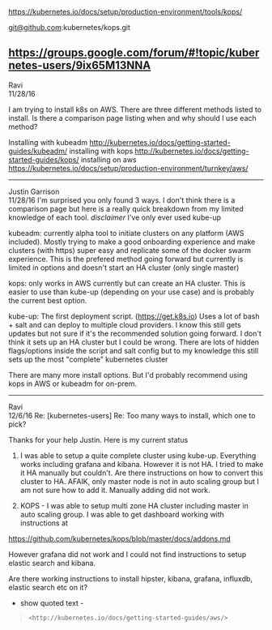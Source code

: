 https://kubernetes.io/docs/setup/production-environment/tools/kops/

git@github.com:kubernetes/kops.git

https://groups.google.com/forum/#!topic/kubernetes-users/9ix65M13NNA
---
Ravi 	
11/28/16

I am trying to install k8s on AWS. There are three different methods listed to install.
Is there a comparison page listing when and why should I use each method?

Installing with kubeadm http://kubernetes.io/docs/getting-started-guides/kubeadm/
installing with kops http://kubernetes.io/docs/getting-started-guides/kops/
installing on aws https://kubernetes.io/docs/setup/production-environment/turnkey/aws/

---
Justin Garrison 	
11/28/16
I'm surprised you only found 3 ways. I don't think there is a comparison page but here is a really quick breakdown from my limited knowledge of each tool. *disclaimer* I've only ever used kube-up

kubeadm: currently alpha tool to initiate clusters on any platform (AWS included). Mostly trying to make a good onboarding experience and make clusters (with https) super easy and replicate some of the docker swarm experience. This is the prefered method going forward but currently is limited in options and doesn't start an HA cluster (only single master)

kops: only works in AWS currently but can create an HA cluster. This is easier to use than kube-up (depending on your use case) and is probably the current best option.

kube-up: The first deployment script. (https://get.k8s.io) Uses a lot of bash + salt and can deploy to multiple cloud providers. I know this still gets updates but not sure if it's the recommended solution going forward. I don't think it sets up an HA cluster but I could be wrong. There are lots of hidden flags/options inside the script and salt config but to my knowledge this still sets up the most "complete" kubernetes cluster

There are many more install options. But I'd probably recommend using kops in AWS or kubeadm for on-prem.

---
Ravi 	
12/6/16
Re: [kubernetes-users] Re: Too many ways to install, which one to pick?

Thanks for your help Justin. Here is my current status

1. I was able to setup a quite complete cluster using kube-up.
Everything works including grafana and kibana. However it is not HA. I
tried to make it HA manually but couldn't. Are there instructions on how
to convert this cluster to HA. AFAIK, only master node is not in auto
scaling group but I am not sure how to add it. Manually adding did not work.

2. KOPS - I was able to setup multi zone HA cluster including master in
auto scaling group. I was able to get dashboard working with instructions at

https://github.com/kubernetes/kops/blob/master/docs/addons.md

However grafana did not work and I could not find instructions to setup
elastic search and kibana.

Are there working instructions to install hipster, kibana, grafana,
influxdb, elastic search etc on it?

- show quoted text -

>     <http://kubernetes.io/docs/getting-started-guides/aws/>
>
